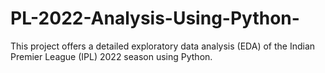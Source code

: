 # PL-2022-Analysis-Using-Python-
This project offers a detailed exploratory data analysis (EDA) of the Indian Premier League (IPL) 2022 season using Python. 
